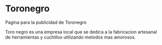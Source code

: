 # Toronegro
Pagina para la publicidad de Toronegro

Toro negro es una empresa local que se dedica a la fabricacion artesanal de herramientas y cuchillos
utilizando metodos mas amorosos.
